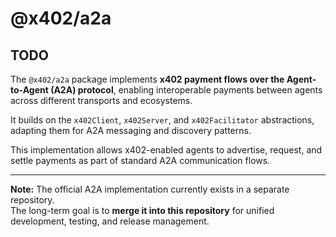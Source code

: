 # @x402/a2a

## TODO

The `@x402/a2a` package implements **x402 payment flows over the Agent-to-Agent (A2A) protocol**, enabling interoperable payments between agents across different transports and ecosystems.

It builds on the `x402Client`, `x402Server`, and `x402Facilitator` abstractions, adapting them for A2A messaging and discovery patterns.

This implementation allows x402-enabled agents to advertise, request, and settle payments as part of standard A2A communication flows.

---

**Note:** The official A2A implementation currently exists in a separate repository.  
The long-term goal is to **merge it into this repository** for unified development, testing, and release management.
